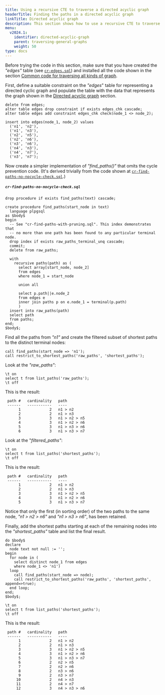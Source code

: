 ```yaml
---
title: Using a recursive CTE to traverse a directed acyclic graph
headerTitle: Finding the paths in a directed acyclic graph
linkTitle: Directed acyclic graph
description: This section shows how to use a recursive CTE to traverse a directed acyclic graph.
menu:
  v2024.1:
    identifier: directed-acyclic-graph
    parent: traversing-general-graphs
    weight: 50
type: docs
---
```


Before trying the code in this section, make sure that you have created the _"edges"_ table (see [`cr-edges.sql`](../graph-representation/#cr-edges-sql)) and installed all the code shown in the section [Common code for traversing all kinds of graph](../common-code/).

First, define a suitable constraint on the _"edges_" table for representing a directed cyclic graph and populate the table with the data that represents the graph shown in the [Directed acyclic graph](../../traversing-general-graphs/#directed-acyclic-graph) section.

```plpgsql
delete from edges;
alter table edges drop constraint if exists edges_chk cascade;
alter table edges add constraint edges_chk check(node_1 <> node_2);

insert into edges(node_1, node_2) values
  ('n1', 'n2'),
  ('n1', 'n3'),
  ('n2', 'n5'),
  ('n2', 'n6'),
  ('n3', 'n6'),
  ('n4', 'n3'),
  ('n4', 'n7'),
  ('n3', 'n7');
```

Now create a simpler implementation of _"find_paths()"_ that omits the cycle prevention code. (It's derived trivially from the code shown at [`cr-find-paths-no-nocycle-check.sql`](../undirected-cyclic-graph/#cr-find-paths-no-nocycle-check-sql).)

##### `cr-find-paths-no-nocycle-check.sql`

```plpgsql
drop procedure if exists find_paths(text) cascade;

create procedure find_paths(start_node in text)
  language plpgsql
as $body$
begin
  -- See "cr-find-paths-with-pruning.sql". This index demonstrates that
  -- no more than one path has been found to any particular terminal node.
  drop index if exists raw_paths_terminal_unq cascade;
  commit;
  delete from raw_paths;

  with
    recursive paths(path) as (
      select array[start_node, node_2]
      from edges
      where node_1 = start_node

      union all

      select p.path||e.node_2
      from edges e
      inner join paths p on e.node_1 = terminal(p.path)
      )
  insert into raw_paths(path)
  select path
  from paths;
end;
$body$;
```

Find all the paths from _"n1"_ and create the filtered subset of shortest paths to the distinct terminal nodes:

```plpgsql
call find_paths(start_node => 'n1');
call restrict_to_shortest_paths('raw_paths', 'shortest_paths');
```

Look at the _"raw_paths"_:

```plpgsql
\t on
select t from list_paths('raw_paths');
\t off
```

This is the result:

```
 path #   cardinality   path
 ------   -----------   ----
      1             2   n1 > n2
      2             2   n1 > n3
      3             3   n1 > n2 > n5
      4             3   n1 > n2 > n6
      5             3   n1 > n3 > n6
      6             3   n1 > n3 > n7
```
Look at the "_filtered_paths"_:

```plpgsql
\t on
select t from list_paths('shortest_paths');
\t off
```

This is the result:

```
 path #   cardinality   path
 ------   -----------   ----
      1             2   n1 > n2
      2             2   n1 > n3
      3             3   n1 > n2 > n5
      4             3   n1 > n2 > n6
      5             3   n1 > n3 > n7
```

Notice that only the first (in sorting order) of the two paths to the same node, _"n1 > n2 > n6"_ and _"n1 > n3 > n6"_, has been retained.

Finally, add the shortest paths starting at each of the remaining nodes into the _"shortest_paths"_ table and list the final result.

```plpgsql
do $body$
declare
  node text not null := '';
begin
  for node in (
    select distinct node_1 from edges
    where node_1 <> 'n1')
  loop
    call find_paths(start_node => node);
    call restrict_to_shortest_paths('raw_paths', 'shortest_paths', append=>true);
  end loop;
end;
$body$;

\t on
select t from list_paths('shortest_paths');
\t off
```

This is the result:

```
 path #   cardinality   path
 ------   -----------   ----
      1             2   n1 > n2
      2             2   n1 > n3
      3             3   n1 > n2 > n5
      4             3   n1 > n2 > n6
      5             3   n1 > n3 > n7
      6             2   n2 > n5
      7             2   n2 > n6
      8             2   n3 > n6
      9             2   n3 > n7
     10             2   n4 > n3
     11             2   n4 > n7
     12             3   n4 > n3 > n6
```
